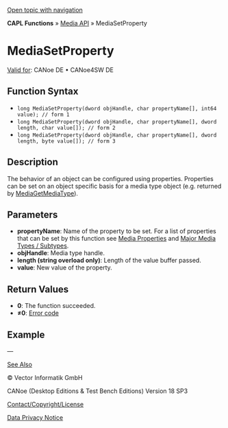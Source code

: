 [Open topic with navigation](../../../../../CANoeDEFamily.htm#Topics/CAPLFunctions/Media/Functions/CAPLfunctionMediaSetProperty.md)

**CAPL Functions** » [Media API](../CAPLfunctionsMediaOverview.md) » MediaSetProperty

# MediaSetProperty

[Valid for](../../../Shared/FeatureAvailability.md): CANoe DE • CANoe4SW DE

## Function Syntax

- `long MediaSetProperty(dword objHandle, char propertyName[], int64 value); // form 1`
- `long MediaSetProperty(dword objHandle, char propertyName[], dword length, char value[]); // form 2`
- `long MediaSetProperty(dword objHandle, char propertyName[], dword length, byte value[]); // form 3`

## Description

The behavior of an object can be configured using properties. Properties can be set on an object specific basis for a media type object (e.g. returned by [MediaGetMediaType](CAPLfunctionMediaGetMediaType.md)).

## Parameters

- **propertyName**: Name of the property to be set. For a list of properties that can be set by this function see [Media Properties](../CAPLfunctionsMediaProperties.md) and [Major Media Types / Subtypes](../CAPLfunctionsMediaMajorMediaTypesSubtypes.md).
- **objHandle**: Media type handle.
- **length (string overload only)**: Length of the value buffer passed.
- **value**: New value of the property.

## Return Values

- **0**: The function succeeded.
- **≠0**: [Error code](../CAPLfunctionsMediaErrorCodes.md)

## Example

—

[See Also](javascript:void(0);)

© Vector Informatik GmbH

CANoe (Desktop Editions & Test Bench Editions) Version 18 SP3

[Contact/Copyright/License](../../../Shared/ContactCopyrightLicense.md)

[Data Privacy Notice](https://www.vector.com/int/en/company/get-info/privacy-policy/)
